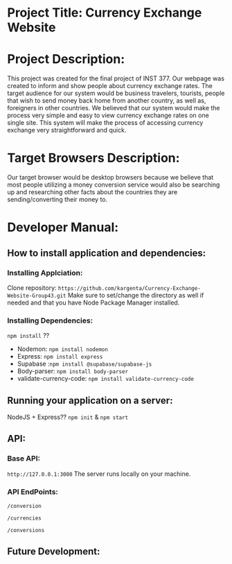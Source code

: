 # Project Title: Currency Exchange Website

# Project Description:
This project was created for the final project of INST 377. Our webpage was created to inform and show people about currency exchange rates. The target audience for our system would be business travelers, tourists, people that wish to send money back home from another country, as well as, foreigners in other countries. We believed that our system would make the process very simple and easy to view currency exchange rates on one single site. This system will make the process of accessing currency exchange very straightforward and quick. 

# Target Browsers Description:
Our target browser would be desktop browsers because we believe that most people utilizing a money conversion service would also be searching up and researching other facts about the countries they are sending/converting their money to. 

# Developer Manual:
## How to install application and dependencies:
### Installing Applciation:
Clone repository: `https://github.com/kargenta/Currency-Exchange-Website-Group43.git`
Make sure to set/change the directory as well if needed and that you have Node Package Manager installed.

### Installing Dependencies:
`npm install` ??
- Nodemon: `npm install nodemon`
- Express: `npm install express`
- Supabase :`npm install @supabase/supabase-js`
- Body-parser: `npm install body-parser`
- validate-currency-code: `npm install validate-currency-code`
## Running your application on a server:
NodeJS + Express??
`npm init` & `npm start`

## API:
### Base API:
`http://127.0.0.1:3000`
The server runs locally on your machine. 

### API EndPoints:
`/conversion`

`/currencies`

`/conversions`

## Future Development:
